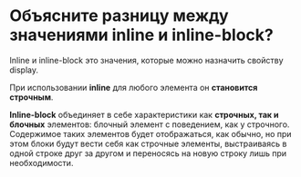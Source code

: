 Объясните разницу между значениями inline и inline-block?
=====================

Inline и inline-block это значения, которые можно назначить свойству display. 

При использовании **inline** для любого элемента он **становится строчным**.

**Inline-block** объединяет в себе характеристики как **строчных, так и блочных** элементов: блочный элемент с поведением, как у строчного. Содержимое таких элементов будет отображаться, как обычно, но при этом блоки будут вести себя как строчные элементы, выстраиваясь в одной строке друг за другом и переносясь на новую строку лишь при необходимости.
